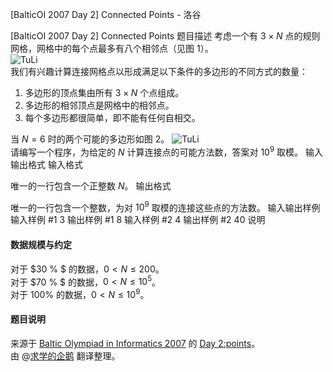 



[BalticOI 2007 Day 2] Connected Points - 洛谷














[BalticOI 2007 Day 2] Connected Points
题目描述
考虑一个有 $3×N$ 点的规则网格，网格中的每个点最多有八个相邻点（见图 $1$）。  
![TuLi](https://cdn.luogu.com.cn/upload/image_hosting/4j322bxt.png)  
我们有兴趣计算连接网格点以形成满足以下条件的多边形的不同方式的数量：  
1. 多边形的顶点集由所有 $3×N$ 个点组成。
1. 多边形的相邻顶点是网格中的相邻点。  
1. 每个多边形都很简单，即不能有任何自相交。  

当 $N=6$ 时的两个可能的多边形如图 $2$。
![TuLi](https://cdn.luogu.com.cn/upload/image_hosting/e2yye0px.png)  
请编写一个程序，为给定的 $N$ 计算连接点的可能方法数，答案对 $10^9$ 取模。
输入输出格式
输入格式

唯一的一行包含一个正整数 $N$。
输出格式

唯一的一行包含一个整数，为对 $10^9$ 取模的连接这些点的方法数。
输入输出样例
输入样例 #1
3
输出样例 #1
8
输入样例 #2
4
输出样例 #2
40
说明
#### 数据规模与约定  
对于 $30 \% $ 的数据，$0 < N \le 200$。  
对于 $70 \% $ 的数据，$0 <N \le 10^5$。  
对于 $100 \%$ 的数据，$0 <N \le 10^9$。
#### 题目说明  
来源于 [Baltic Olympiad in Informatics 2007](https://www.boi2007.de/en/welcome) 的 [Day 2:points](https://www.boi2007.de/tasks/points.pdf)。  
由 @[求学的企鹅](/user/271784) 翻译整理。






